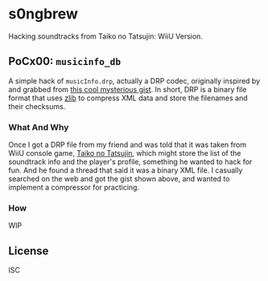 s0ngbrew
========

Hacking soundtracks from Taiko no Tatsujin: WiiU Version.

PoCx00: `musicinfo_db`
----------------------

A simple hack of `musicInfo.drp`, actually a DRP codec, originally inspired by
and grabbed from [this cool mysterious gist](https://gist.github.com/dantarion/c84e7ae618c18cb735342156e6bc8849).
In short, DRP is a binary file format that uses [zlib](http://www.zlib.net/) to
compress XML data and store the filenames and their checksums.

### What And Why

Once I got a DRP file from my friend and was told that it was taken from WiiU
console game, [Taiko no Tatsujin](https://en.wikipedia.org/wiki/Taiko_no_Tatsujin),
which might store the list of the soundtrack info and the player's profile,
something he wanted to hack for fun. And he found a thread that said it was a
binary XML file. I casually searched on the web and got the gist shown above,
and wanted to implement a compressor for practicing.

### How

WIP

License
-------

ISC
